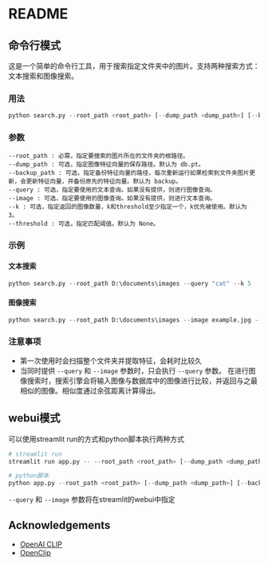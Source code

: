# README

## 命令行模式

这是一个简单的命令行工具，用于搜索指定文件夹中的图片。支持两种搜索方式：文本搜索和图像搜索。

### 用法
```python
python search.py --root_path <root_path> [--dump_path <dump_path>] [--backup_path <backup_path>] [--query <query>] [--image <image>] [--k <k>] [--threshold <threshold>]
```

### 参数
```
--root_path : 必需，指定要搜索的图片所在的文件夹的根路径。
--dump_path : 可选，指定图像特征向量的保存路径。默认为 db.pt。
--backup_path : 可选，指定备份特征向量的路径，每次重新运行如果检索到文件夹图片更新，会更新特征向量，并备份原先的特征向量。默认为 backup。
--query : 可选，指定要使用的文本查询。如果没有提供，则进行图像查询。
--image : 可选，指定要使用的图像查询。如果没有提供，则进行文本查询。
--k : 可选，指定返回的图像数量，k和threshold至少指定一个，k优先被使用。默认为 3。
--threshold : 可选，指定匹配阈值。默认为 None。
```

### 示例

#### 文本搜索
```python
python search.py --root_path D:\documents\images --query "cat" --k 5
```

#### 图像搜索
```python
python search.py --root_path D:\documents\images --image example.jpg --k 5
```

### 注意事项

* 第一次使用时会扫描整个文件夹并提取特征，会耗时比较久
* 当同时提供 `--query` 和 `--image` 参数时，只会执行 `--query` 参数。
在进行图像搜索时，搜索引擎会将输入图像与数据库中的图像进行比较，并返回与之最相似的图像。相似度通过余弦距离计算得出。

## webui模式

可以使用streamlit run的方式和python脚本执行两种方式
```python
# streamlit run
streamlit run app.py -- --root_path <root_path> [--dump_path <dump_path>] [--backup_path <backup_path>]

# python脚本
python app.py --root_path <root_path> [--dump_path <dump_path>] [--backup_path <backup_path>]
```
`--query` 和 `--image` 参数将在streamlit的webui中指定

## Acknowledgements

* [OpenAI CLIP](https://github.com/openai/CLIP)
* [OpenClip](https://github.com/mlfoundations/open_clip)